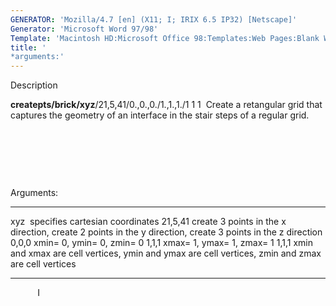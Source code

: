 ```yaml
---
GENERATOR: 'Mozilla/4.7 [en] (X11; I; IRIX 6.5 IP32) [Netscape]'
Generator: 'Microsoft Word 97/98'
Template: 'Macintosh HD:Microsoft Office 98:Templates:Web Pages:Blank Web Page'
title: '
*arguments:'
---
```


 Description

  **createpts/brick/xyz**/21,5,41/0.,0.,0./1.,1.,1./1 1 1
   Create a retangular grid that captures the geometry of an interface
  in the stair steps of a regular grid.

   

   

   

  Arguments:

   --------- ------------------------------------------------------------------------------------------------------------
   xyz       specifies cartesian coordinates
   21,5,41   create 3 points in the x direction, create 2 points in the y direction, create 3 points in the z direction
   0,0,0     xmin= 0, ymin= 0, zmin= 0
   1,1,1     xmax= 1, ymax= 1, zmax= 1
   1,1,1     xmin and xmax are cell vertices, ymin and ymax are cell vertices, zmin and zmax are cell vertices
   --------- ------------------------------------------------------------------------------------------------------------

  
          I

